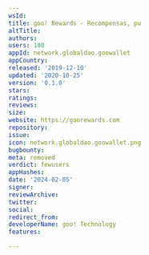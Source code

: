 ```yaml
---
wsId: 
title: goo! Rewards - Recompensas, pu
altTitle: 
authors: 
users: 100
appId: network.globaldao.goowallet
appCountry: 
released: '2019-12-10'
updated: '2020-10-25'
version: '0.1.0'
stars: 
ratings: 
reviews: 
size: 
website: https://goorewards.com
repository: 
issue: 
icon: network.globaldao.goowallet.png
bugbounty: 
meta: removed
verdict: fewusers
appHashes: 
date: '2024-02-05'
signer: 
reviewArchive: 
twitter: 
social: 
redirect_from: 
developerName: goo! Technology
features: 

---
```


